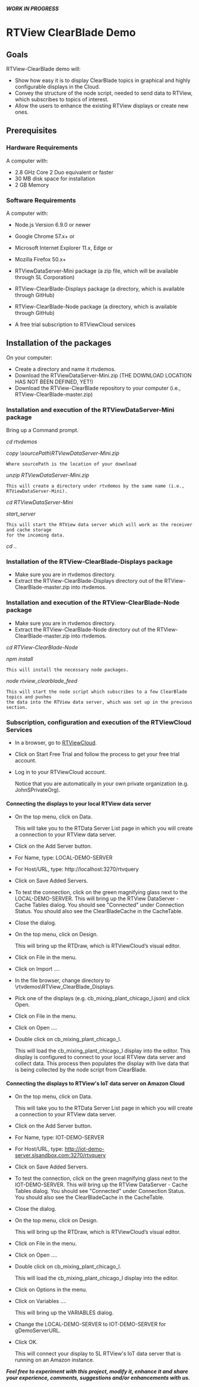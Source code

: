 **_WORK IN PROGRESS_**

# RTView ClearBlade Demo

## Goals
RTView-ClearBlade demo will: 
* Show how easy it is to display ClearBlade topics in graphical and highly configurable displays in the Cloud.
* Convey the structure of the node script, needed to send data to RTView, which subscribes to topics of interest.
* Allow the users to enhance the existing RTView displays or create new ones.


## Prerequisites

### Hardware Requirements
A computer with:
* 2.8 GHz Core 2 Duo equivalent or faster
* 30 MB disk space for installation
* 2 GB Memory


### Software Requirements
A computer with:
* Node.js Version 6.9.0 or newer

* Google Chrome 57.x+
or
* Microsoft Internet Explorer 11.x, Edge
or
* Mozilla Firefox 50.x+

* RTViewDataServer-Mini package (a zip file, which will be available through SL Corporation)
* RTView-ClearBlade-Displays package (a directory, which is available through GitHub)
* RTView-ClearBlade-Node package (a directory, which is available through GitHub)

* A free trial subscription to RTViewCloud services


## Installation of the packages

On your computer:

* Create a directory and name it rtvdemos.
* Download the RTViewDataServer-Mini.zip (THE DOWNLOAD LOCATION HAS NOT BEEN DEFINED, YET!)
* Download the RTView-ClearBlade repository to your computer (i.e., RTView-ClearBlade-master.zip)

### Installation and execution of the RTViewDataServer-Mini package
Bring up a Command prompt.

*cd rtvdemos*

*copy \sourcePath\RTViewDataServer-Mini.zip*

	Where sourcePath is the location of your download

*unzip RTViewDataServer-Mini.zip*

	This will create a directory under rtvdemos by the same name (i.e., RTViewDataServer-Mini).

*cd RTViewDataServer-Mini*

*start_server*

	This will start the RTView data server which will work as the receiver and cache storage 
	for the incoming data.

*cd ..*


### Installation of the RTView-ClearBlade-Displays package

* Make sure you are in rtvdemos directory.
* Extract the RTView-ClearBlade-Displays directory out of the RTView-ClearBlade-master.zip into rtvdemos.


### Installation and execution of the RTView-ClearBlade-Node package

* Make sure you are in rtvdemos directory.
* Extract the RTView-ClearBlade-Node directory out of the RTView-ClearBlade-master.zip into rtvdemos.

*cd RTView-ClearBlade-Node*

*npm install*

	This will install the necessary node packages.

*node rtview_clearblade_feed*

	This will start the node script which subscribes to a few ClearBlade topics and pushes 
	the data into the RTView data server, which was set up in the previous section.


### Subscription, configuration and execution of the RTViewCloud Services

* In a browser, go to [RTViewCloud](http://rtviewcloud.sl.com/).

* Click on Start Free Trial and follow the process to get your free trial account.

* Log in to your RTViewCloud account.

	Notice that you are automatically in your own private organization (e.g. JohnSPrivateOrg).
	
#### Connecting the displays to your local RTView data server

* On the top menu, click on Data.

	This will take you to the RTData Server List page in which you will create a connection 
	to your RTView data server.
	
* Click on the Add Server button.

* For Name, type:
LOCAL-DEMO-SERVER

* For Host/URL, type:
http://localhost:3270/rtvquery

* Click on Save Added Servers.

* To test the connection, click on the green magnifying glass next to the LOCAL-DEMO-SERVER.
	This will bring up the RTView DataServer - Cache Tables dialog.
	You should see "Connected" under Connection Status. 
	You should also see the ClearBladeCache in the CacheTable.
	
* Close the dialog.

* On the top menu, click on Design.

	This will bring up the RTDraw, which is RTViewCloud’s visual editor.
	
* Click on File in the menu.

* Click on Import ….

* In the file browser, change directory to \rtvdemos\RTView_ClearBlade_Displays.

* Pick one of the displays (e.g. cb_mixing_plant_chicago_l.json) and click Open.

* Click on File in the menu.

* Click on Open ….

* Double click on cb_mixing_plant_chicago_l.

	This will load the cb_mixing_plant_chicago_l display into the editor. 
	This display is configured to connect to your local RTView data server and collect data. This process then populates the display with live data that is being collected by the node script from ClearBlade.


#### Connecting the displays to RTView's IoT data server on Amazon Cloud

* On the top menu, click on Data.

	This will take you to the RTData Server List page in which you will create a connection 
	to your RTView data server.
	
* Click on the Add Server button.

* For Name, type:
IOT-DEMO-SERVER

* For Host/URL, type:
http://iot-demo-server.slsandbox.com:3270/rtvquery

* Click on Save Added Servers.

* To test the connection, click on the green magnifying glass next to the IOT-DEMO-SERVER.
	This will bring up the RTView DataServer - Cache Tables dialog.
	You should see "Connected" under Connection Status. 
	You should also see the ClearBladeCache in the CacheTable.
	
* Close the dialog.

* On the top menu, click on Design.

	This will bring up the RTDraw, which is RTViewCloud’s visual editor.
	
* Click on File in the menu.

* Click on Open ….

* Double click on cb_mixing_plant_chicago_l.

	This will load the cb_mixing_plant_chicago_l display into the editor. 
	
* Click on Options in the menu.

* Click on Variables ….

	This will bring up the VARIABLES dialog.
	
* Change the LOCAL-DEMO-SERVER to IOT-DEMO-SERVER for gDemoServerURL.

* Click OK.

	This will connect your display to SL RTView's IoT data server that is running on an Amazon instance. 


**_Feel free to experiment with this project, modify it, enhance it and share your experience, comments, suggestions and/or enhancements with us._**
